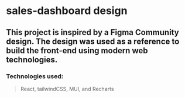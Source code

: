 # sales-dashboard design 
## This project is inspired by a Figma Community design. The design was used as a reference to build the front-end using modern web technologies.
### Technologies used: 
> React, tailwindCSS, MUI, and Recharts
